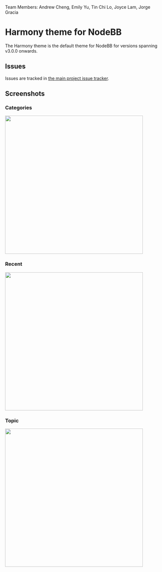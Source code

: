 Team Members: Andrew Cheng, Emily Yu, Tin Chi Lo, Joyce Lam, Jorge Gracia

Harmony theme for NodeBB
====================

The Harmony theme is the default theme for NodeBB for versions spanning v3.0.0 onwards.

## Issues

Issues are tracked in [the main project issue tracker](https://github.com/NodeBB/NodeBB/issues?q=is%3Aopen+is%3Aissue+label%3Athemes).

## Screenshots

### Categories
<img height="450" src="screenshots/categories.png">

### Recent
<img height="450" src="screenshots/recent.png">

### Topic
<img height="450" src="screenshots/topic.png">
